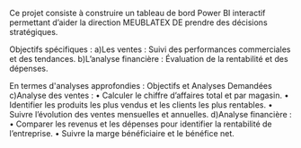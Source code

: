 Ce projet consiste à construire un tableau de bord Power BI interactif 
permettant d’aider la direction MEUBLATEX DE prendre des décisions stratégiques.

Objectifs spécifiques : a)Les ventes : Suivi des performances commerciales et des tendances.
b)L’analyse financière : Évaluation de la rentabilité et des dépenses.

En termes d'analyses approfondies : Objectifs et Analyses Demandées
                        c)Analyse des ventes :
•	Calculer le chiffre d’affaires total et par magasin.
•	Identifier les produits les plus vendus et les clients les plus rentables.
•	Suivre l’évolution des ventes mensuelles et annuelles.
                        d)Analyse financière :
•	Comparer les revenus et les dépenses pour identifier la rentabilité de l’entreprise.
•	Suivre la marge bénéficiaire et le bénéfice net.

